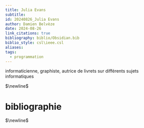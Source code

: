 ```yaml
---
title: Julia Evans
subtitle: 
id: 20240826_Julia Evans
author: Damien Belvèze
date: 2024-08-26
link_citations: true
bibliography: biblio/Obsidian.bib
biblio_style: csl\ieee.csl
aliases: 
tags:
  - programmation
---
```

informaticienne, graphiste, autrice de livrets sur différents sujets informatiques


$\newline$
# bibliographie
$\newline$






